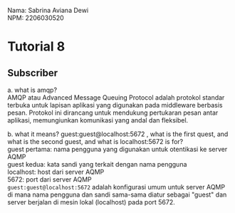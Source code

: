 Nama: Sabrina Aviana Dewi <br>
NPM: 2206030520 <br>
<h1> Tutorial 8</h1>
<h2> Subscriber </h2>
a. what is amqp? <br> AMQP atau Advanced Message Queuing Protocol adalah protokol standar terbuka untuk lapisan aplikasi yang digunakan pada middleware berbasis pesan. Protokol ini dirancang untuk mendukung pertukaran pesan antar aplikasi, memungiunkan komunikasi yang andal dan fleksibel.

b. what it means? guest:guest@localhost:5672 , what is the first quest, and what is
the second guest, and what is localhost:5672 is for? <br>
guest pertama: nama pengguna yang digunakan untuk otentikasi ke server AQMP <br>
guest kedua: kata sandi yang terkait dengan nama pengguna <br>
localhost: host dari server AQMP <br>
5672: port dari server AQMP <br>
`guest:guest@localhost:5672` adalah konfigurasi umum untuk server AQMP di mana nama pengguna dan sandi sama-sama diatur sebagai "guest" dan server berjalan di mesin lokal (localhost) pada port 5672.